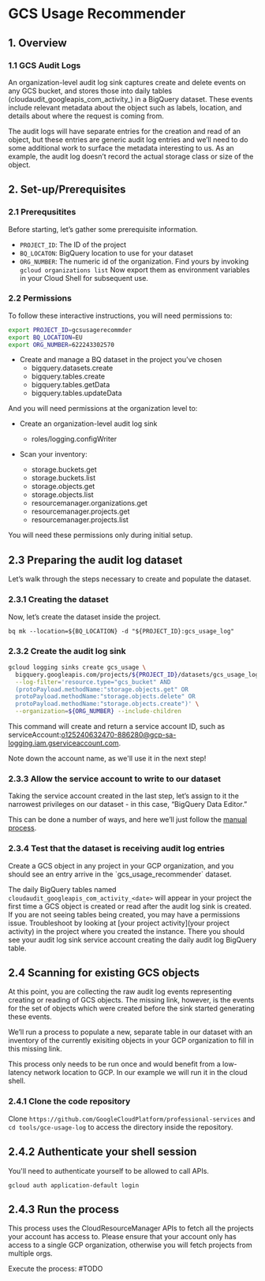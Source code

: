 <h1>GCS Usage Recommender</h1>


<h2>1. Overview</h2>

<h3> 1.1 GCS Audit Logs </h3>
An organization-level audit log sink captures create and delete events on any GCS bucket, and stores those into daily tables (cloudaudit_googleapis_com_activity_<date>) in a BigQuery dataset. These events include relevant metadata about the object such as labels, location, and details about where the request is coming from.

The audit logs will have separate entries for the creation and read of an object, but these entries are generic audit log entries and we’ll need to do some additional work to surface the metadata interesting to us. As an example, the audit log doesn’t record the actual storage class or size of the object.

<h2>2. Set-up/Prerequisites</h2>

<h3> 2.1 Prerequsitites</h3>
Before starting, let’s gather some prerequisite information.

* `PROJECT_ID`: The ID of the project
* `BQ_LOCATON`: BigQuery location to use for your dataset
* `ORG_NUMBER`: The numeric id of the organization. Find yours by invoking `gcloud organizations list`
Now export them as environment variables in your Cloud Shell for subsequent use.

<h3> 2.2 Permissions </h3>
To follow these interactive instructions, you will need permissions to:

````bash
export PROJECT_ID=gcsusagerecommder
export BQ_LOCATION=EU
export ORG_NUMBER=622243302570
````

* Create and manage a BQ dataset in the project you’ve chosen
  * bigquery.datasets.create
  * bigquery.tables.create
  * bigquery.tables.getData
  * bigquery.tables.updateData

And you will need permissions at the organization level to:

* Create an organization-level audit log sink
  * roles/logging.configWriter

* Scan your inventory:
  * storage.buckets.get
  * storage.buckets.list
  * storage.objects.get
  * storage.objects.list
  * resourcemanager.organizations.get
  * resourcemanager.projects.get
  * resourcemanager.projects.list

You will need these permissions only during initial setup.

<h2> 2.3 Preparing the audit log dataset</h2>
Let’s walk through the steps necessary to create and populate the dataset.

<h3> 2.3.1 Creating the dataset </h3>
Now, let’s create the dataset inside the project.

````bq mk --location=${BQ_LOCATION} -d "${PROJECT_ID}:gcs_usage_log"````

<h3> 2.3.2 Create the audit log sink </h3>

````bash
gcloud logging sinks create gcs_usage \
  bigquery.googleapis.com/projects/${PROJECT_ID}/datasets/gcs_usage_log \
  --log-filter='resource.type="gcs_bucket" AND
  (protoPayload.methodName:"storage.objects.get" OR
  protoPayload.methodName:"storage.objects.delete" OR
  protoPayload.methodName:"storage.objects.create")' \
  --organization=${ORG_NUMBER} --include-children
````

This command will create and return a service account ID, such as serviceAccount:o125240632470-886280@gcp-sa-logging.iam.gserviceaccount.com.

Note down the account name, as we'll use it in the next step!

<h3> 2.3.3 Allow the service account to write to our dataset </h3> 
Taking the service account created in the last step, let’s assign to it the narrowest privileges on our dataset - in this case, 
“BigQuery Data Editor.”

This can be done a number of ways, and here we’ll just follow the [manual process](https://cloud.google.com/bigquery/docs/dataset-access-controls#controlling_access_to_a_dataset).

<h3> 2.3.4 Test that the dataset is receiving audit log entries </h3>
Create a GCS object in any project in your GCP organization, and you should see an entry arrive in the `gcs_usage_recommender` 
dataset.

The daily BigQuery tables named `cloudaudit_googleapis_com_activity_<date>` will appear in your project the first time a GCS 
object is created or read after the audit log sink is created. If you are not seeing tables being created, you may have a 
permissions issue. Troubleshoot by looking at [your project activity](your project activity) in the project where you created the instance. There you 
should see your audit log sink service account creating the daily audit log BigQuery table.

<h2>2.4 Scanning for existing GCS objects</h2>
At this point, you are collecting the raw audit log events representing creating or reading of GCS objects. The missing 
link, however, is the events for the set of objects which were created before the sink started generating these events.

We’ll run a process to populate a new, separate table in our dataset with an inventory of the currently exisiting objects
in your GCP organization to fill in this missing link.

This process only needs to be run once and would benefit from a low-latency network location to GCP. In our example we will 
run it in the cloud shell.

<h3> 2.4.1 Clone the code repository </h3>

Clone `https://github.com/GoogleCloudPlatform/professional-services`
and `cd tools/gce-usage-log` 
to access the directory inside the repository.

<h2> 2.4.2 Authenticate your shell session </h2>
You'll need to authenticate yourself to be allowed to call APIs.

````gcloud auth application-default login````

<h2> 2.4.3 Run the process </h2>
This process uses the CloudResourceManager APIs to fetch all the projects your account has access to. Please ensure that 
your account only has access to a single GCP organization, otherwise you will fetch projects from multiple orgs.

Execute the process:
#TODO
